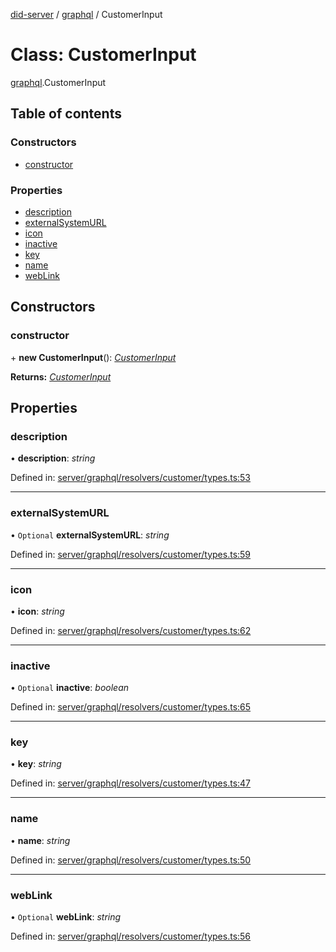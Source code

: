 [did-server](../README.md) / [graphql](../modules/graphql.md) / CustomerInput

# Class: CustomerInput

[graphql](../modules/graphql.md).CustomerInput

## Table of contents

### Constructors

- [constructor](graphql.customerinput.md#constructor)

### Properties

- [description](graphql.customerinput.md#description)
- [externalSystemURL](graphql.customerinput.md#externalsystemurl)
- [icon](graphql.customerinput.md#icon)
- [inactive](graphql.customerinput.md#inactive)
- [key](graphql.customerinput.md#key)
- [name](graphql.customerinput.md#name)
- [webLink](graphql.customerinput.md#weblink)

## Constructors

### constructor

\+ **new CustomerInput**(): [*CustomerInput*](graphql.customerinput.md)

**Returns:** [*CustomerInput*](graphql.customerinput.md)

## Properties

### description

• **description**: *string*

Defined in: [server/graphql/resolvers/customer/types.ts:53](https://github.com/Puzzlepart/did/blob/5da6768a/server/graphql/resolvers/customer/types.ts#L53)

___

### externalSystemURL

• `Optional` **externalSystemURL**: *string*

Defined in: [server/graphql/resolvers/customer/types.ts:59](https://github.com/Puzzlepart/did/blob/5da6768a/server/graphql/resolvers/customer/types.ts#L59)

___

### icon

• **icon**: *string*

Defined in: [server/graphql/resolvers/customer/types.ts:62](https://github.com/Puzzlepart/did/blob/5da6768a/server/graphql/resolvers/customer/types.ts#L62)

___

### inactive

• `Optional` **inactive**: *boolean*

Defined in: [server/graphql/resolvers/customer/types.ts:65](https://github.com/Puzzlepart/did/blob/5da6768a/server/graphql/resolvers/customer/types.ts#L65)

___

### key

• **key**: *string*

Defined in: [server/graphql/resolvers/customer/types.ts:47](https://github.com/Puzzlepart/did/blob/5da6768a/server/graphql/resolvers/customer/types.ts#L47)

___

### name

• **name**: *string*

Defined in: [server/graphql/resolvers/customer/types.ts:50](https://github.com/Puzzlepart/did/blob/5da6768a/server/graphql/resolvers/customer/types.ts#L50)

___

### webLink

• `Optional` **webLink**: *string*

Defined in: [server/graphql/resolvers/customer/types.ts:56](https://github.com/Puzzlepart/did/blob/5da6768a/server/graphql/resolvers/customer/types.ts#L56)
